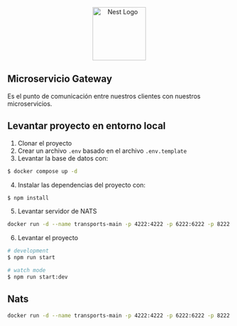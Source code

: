 <p align="center">
  <a href="http://nestjs.com/" target="blank"><img src="https://nestjs.com/img/logo-small.svg" width="120" alt="Nest Logo" /></a>
</p>

## Microservicio Gateway
Es el punto de comunicación entre nuestros clientes con nuestros microservicios.

## Levantar proyecto en entorno local

1. Clonar el proyecto
2. Crear un archivo `.env` basado en el archivo `.env.template`
3. Levantar la base de datos con:
```bash
$ docker compose up -d
```
4. Instalar las dependencias del proyecto con:

```bash
$ npm install
```
5. Levantar servidor de NATS
```bash
docker run -d --name transports-main -p 4222:4222 -p 6222:6222 -p 8222:8222 transports
```

6. Levantar el proyecto

```bash
# development
$ npm run start

# watch mode
$ npm run start:dev
```

## Nats
```bash
docker run -d --name transports-main -p 4222:4222 -p 6222:6222 -p 8222:8222 transports
```